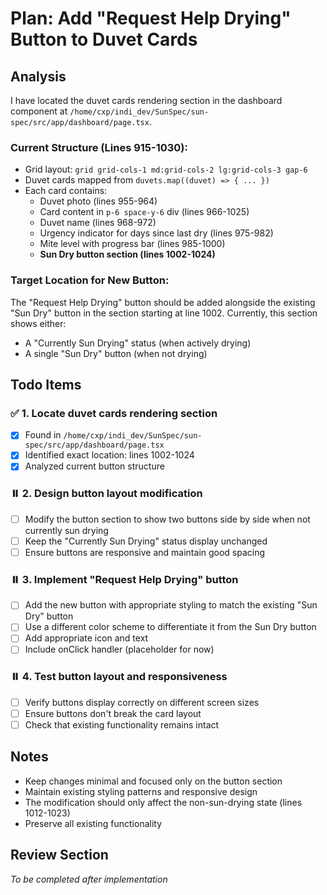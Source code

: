 # Plan: Add "Request Help Drying" Button to Duvet Cards

## Analysis
I have located the duvet cards rendering section in the dashboard component at `/home/cxp/indi_dev/SunSpec/sun-spec/src/app/dashboard/page.tsx`.

### Current Structure (Lines 915-1030):
- Grid layout: `grid grid-cols-1 md:grid-cols-2 lg:grid-cols-3 gap-6`
- Duvet cards mapped from `duvets.map((duvet) => { ... })`
- Each card contains:
  - Duvet photo (lines 955-964)
  - Card content in `p-6 space-y-6` div (lines 966-1025)
  - Duvet name (lines 968-972)
  - Urgency indicator for days since last dry (lines 975-982)
  - Mite level with progress bar (lines 985-1000)
  - **Sun Dry button section (lines 1002-1024)**

### Target Location for New Button:
The "Request Help Drying" button should be added alongside the existing "Sun Dry" button in the section starting at line 1002. Currently, this section shows either:
- A "Currently Sun Drying" status (when actively drying)
- A single "Sun Dry" button (when not drying)

## Todo Items

### ✅ 1. Locate duvet cards rendering section
- [x] Found in `/home/cxp/indi_dev/SunSpec/sun-spec/src/app/dashboard/page.tsx`
- [x] Identified exact location: lines 1002-1024
- [x] Analyzed current button structure

### ⏸️ 2. Design button layout modification
- [ ] Modify the button section to show two buttons side by side when not currently sun drying
- [ ] Keep the "Currently Sun Drying" status display unchanged
- [ ] Ensure buttons are responsive and maintain good spacing

### ⏸️ 3. Implement "Request Help Drying" button
- [ ] Add the new button with appropriate styling to match the existing "Sun Dry" button
- [ ] Use a different color scheme to differentiate it from the Sun Dry button
- [ ] Add appropriate icon and text
- [ ] Include onClick handler (placeholder for now)

### ⏸️ 4. Test button layout and responsiveness
- [ ] Verify buttons display correctly on different screen sizes
- [ ] Ensure buttons don't break the card layout
- [ ] Check that existing functionality remains intact

## Notes
- Keep changes minimal and focused only on the button section
- Maintain existing styling patterns and responsive design
- The modification should only affect the non-sun-drying state (lines 1012-1023)
- Preserve all existing functionality

## Review Section
*To be completed after implementation*